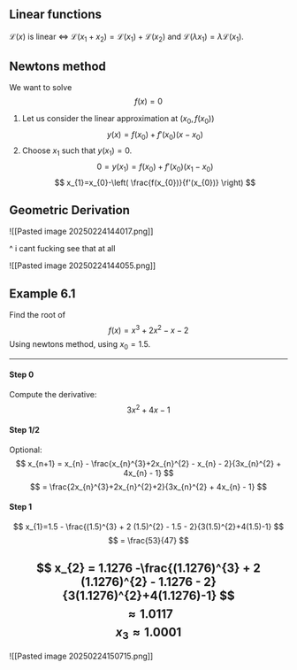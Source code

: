 
## Linear functions

$\mathcal{L}(x)$ is linear $\iff$ $\mathcal{L}(x_{1}+x_{2}) = \mathcal{L}(x_{1}) + \mathcal{L}(x_{2})$ and $\mathcal{L}(\lambda x_{1}) = \lambda \mathcal{L}(x_{1})$.

## Newtons method

We want to solve $$
f(x) = 0
$$
1. Let us consider the linear approximation at $(x_{0}, f(x_{0}))$ $$
y(x) = f(x_{0}) + f'(x_{0})(x-x_{0})
$$
2. Choose $x_{1}$ such that $y(x_{1}) = 0$. $$
0 = y(x_{1}) = f(x_{0}) + f'(x_{0}) (x_{1}-x_{0})
$$
$$
x_{1}=x_{0}-\left( \frac{f(x_{0})}{f'(x_{0})} \right)
$$

## Geometric Derivation

![[Pasted image 20250224144017.png]]

^ i cant fucking see that at all 

![[Pasted image 20250224144055.png]]


## Example 6.1

Find the root of $$
f(x) = x^{3} + 2x^{2} - x -2
$$
Using newtons method, using $x_{0} = 1.5$.

---

#### Step 0

Compute the derivative: $$
3x^{2} + 4x - 1
$$
#### Step 1/2

Optional: $$
x_{n+1} = x_{n} - \frac{x_{n}^{3}+2x_{n}^{2} - x_{n} - 2}{3x_{n}^{2} + 4x_{n} - 1}
$$
$$
= \frac{2x_{n}^{3}+2x_{n}^{2}+2}{3x_{n}^{2} + 4x_{n} - 1}
$$
#### Step 1

$$
x_{1}=1.5 - \frac{(1.5)^{3} + 2 (1.5)^{2} - 1.5 - 2}{3(1.5)^{2}+4(1.5)-1}
$$
$$
= \frac{53}{47}
$$

$$
x_{2} = 1.1276 -\frac{(1.1276)^{3} + 2 (1.1276)^{2} - 1.1276 - 2}{3(1.1276)^{2}+4(1.1276)-1}
$$
$$
\approx 1.0117
$$
$$
x_{3} \approx 1.0001
$$
---

![[Pasted image 20250224150715.png]]
